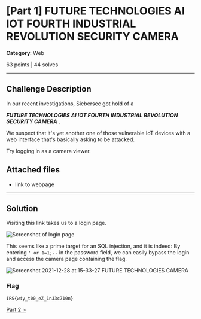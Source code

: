 # [Part 1] FUTURE TECHNOLOGIES AI IOT FOURTH INDUSTRIAL REVOLUTION SECURITY CAMERA

**Category**: Web

63 points | 44 solves

----

## Challenge Description

In our recent investigations, Siebersec got hold of a

***FUTURE TECHNOLOGIES AI IOT FOURTH INDUSTRIAL REVOLUTION SECURITY CAMERA*** .

We suspect that it's yet another one of those vulnerable IoT devices with a web interface that's basically asking to be attacked.

Try logging in as a camera viewer.

## Attached files

* link to webpage

----

## Solution

Visiting this link takes us to a login page.

![Screenshot of login page](https://user-images.githubusercontent.com/40383042/147542959-c984b4bc-c32d-42e1-8090-c9f668286c4d.png)

This seems like a prime target for an SQL injection, and it is indeed: By entering `' or 1=1;--` in the password field, we can easily bypass the login and access the camera page containing the flag.

![Screenshot 2021-12-28 at 15-33-27 FUTURE TECHNOLOGIES CAMERA](https://user-images.githubusercontent.com/40383042/147542989-303cdb97-8096-473f-8457-f7ddb9e2cd73.png)

### Flag

```text
IRS{w4y_t00_eZ_1nJ3c710n}
```

[Part 2 >](../%5BPart%202%5D%20FUTURE%20TECHNOLOGIES%20AI%20IOT%20FOURTH%20INDUSTRIAL%20REVOLUTION%20SECURITY%20CAMERA)
